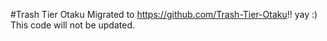 #Trash Tier Otaku
Migrated to https://github.com/Trash-Tier-Otaku!! yay :)
This code will not be updated.